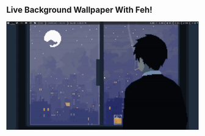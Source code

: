 ## Live Background Wallpaper With Feh!

![preview](https://github.com/Sidmaz666/dotfiles/blob/main/animated_wallpapers/preview.gif?raw=true)
